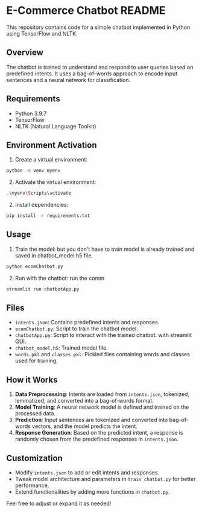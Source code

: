 
# E-Commerce Chatbot README

This repository contains code for a simple chatbot implemented in Python using TensorFlow and NLTK.

## Overview

The chatbot is trained to understand and respond to user queries based on predefined intents. It uses a bag-of-words approach to encode input sentences and a neural network for classification.

## Requirements

- Python 3.9.7
- TensorFlow
- NLTK (Natural Language Toolkit)

## Environment Activation 

1. Create a virtual environment:

```bash
python -m venv myenv
```
2. Activate the virtual environment:

```bash
.\myenv\Scripts\activate

```

2. Install dependencies:

```bash
pip install -r requirements.txt
```

## Usage

1. Train the model:
    but you don't have to train model is already trained and saved in chatbot_model.h5 file.

```bash
python ecomChatbot.py
```

2. Run with the chatbot:
run the comm

```bash
streamlit run chatbotApp.py  
```

## Files

- `intents.json`: Contains predefined intents and responses.
- `ecomChatbot.py`: Script to train the chatbot model.
- `chatbotApp.py`: Script to interact with the trained chatbot. with streamlit GUI.
- `chatbot_model.h5`: Trained model file.
- `words.pkl` and `classes.pkl`: Pickled files containing words and classes used for training.

## How it Works

1. **Data Preprocessing**: Intents are loaded from `intents.json`, tokenized, lemmatized, and converted into a bag-of-words format.
2. **Model Training**: A neural network model is defined and trained on the processed data.
3. **Prediction**: Input sentences are tokenized and converted into bag-of-words vectors, and the model predicts the intent.
4. **Response Generation**: Based on the predicted intent, a response is randomly chosen from the predefined responses in `intents.json`.

## Customization

- Modify `intents.json` to add or edit intents and responses.
- Tweak model architecture and parameters in `train_chatbot.py` for better performance.
- Extend functionalities by adding more functions in `chatbot.py`.


Feel free to adjust or expand it as needed!
